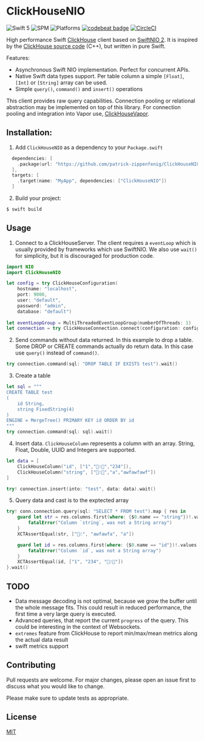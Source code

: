 # ClickHouseNIO

![Swift 5](https://img.shields.io/badge/Swift-5-orange.svg) ![SPM](https://img.shields.io/badge/SPM-compatible-green.svg) ![Platforms](https://img.shields.io/badge/Platforms-macOS%20Linux-green.svg) [![codebeat badge](https://codebeat.co/badges/d15d7e95-d3df-4f97-974c-c3a7d9c07a9e)](https://codebeat.co/projects/github-com-patrick-zippenfenig-clickhousenio-main) [![CircleCI](https://circleci.com/gh/patrick-zippenfenig/ClickHouseNIO/tree/main.svg?style=svg)](https://circleci.com/gh/patrick-zippenfenig/ClickHouseNIO/tree/main) 

High performance Swift [ClickHouse](https://clickhouse.tech) client based on [SwiftNIO 2](https://github.com/apple/swift-nio). It is inspired by the [ClickHouse source code](https://github.com/ClickHouse/ClickHouse/tree/master/src/Client) (C++), but written in pure Swift.

Features:
- Asynchronous Swift NIO implementation. Perfect for concurrent APIs.
- Native Swift data types support. Per table column a simple `[Float]`, `[Int]` or `[String]` array can be used.
- Simple `query()`, `command()` and `insert()` operations

This client provides raw query capabilities. Connection pooling or relational abstraction may be implemented on top of this library. For connection pooling and integration into Vapor use, [ClickHouseVapor](https://github.com/patrick-zippenfenig/ClickHouseVapor).


## Installation:

1. Add `ClickHouseNIO` as a dependency to your `Package.swift`

```swift
  dependencies: [
    .package(url: "https://github.com/patrick-zippenfenig/ClickHouseNIO.git", from: "1.0.0")
  ],
  targets: [
    .target(name: "MyApp", dependencies: ["ClickHouseNIO"])
  ]
```

2. Build your project:

```bash
$ swift build
```

## Usage 

1. Connect to a ClickHouseServer. The client requires a `eventLoop` which is usually provided by frameworks which use SwiftNIO. We also use `wait()` for simplicity, but it is discouraged for production code.

```swift
import NIO
import ClickHouseNIO

let config = try ClickHouseConfiguration(
    hostname: "localhost", 
    port: 9000, 
    user: "default", 
    password: "admin", 
    database: "default")
  
let eventLoopGroup = MultiThreadedEventLoopGroup(numberOfThreads: 1)  
let connection = try ClickHouseConnection.connect(configuration: config, on: eventLoopGroup.next()).wait()
```

2. Send commands without data returned. In this example to drop a table. Some DROP or CREATE commands actually do return data. In this case use `query()` instead of `command()`.

```swift
try connection.command(sql: "DROP TABLE IF EXISTS test").wait()
```

3. Create a table

```swift
let sql = """
CREATE TABLE test
(
    id String,
    string FixedString(4)
)
ENGINE = MergeTree() PRIMARY KEY id ORDER BY id
"""
try connection.command(sql: sql).wait()
```

4. Insert data. `ClickHouseColumn` represents a column with an array. String, Float, Double, UUID and Integers are supported.

```swift
let data = [
    ClickHouseColumn("id", ["1","🎅☃🧪","234"]),
    ClickHouseColumn("string", ["🎅☃🧪","a","awfawfawf"])
]

try! connection.insert(into: "test", data: data).wait()
````

5. Query data and cast is to the exptected array

```swift
try! conn.connection.query(sql: "SELECT * FROM test").map { res in
    guard let str = res.columns.first(where: {$0.name == "string"})!.values as? [String] else {
        fatalError("Column `string`, was not a String array")
    }
    XCTAssertEqual(str, ["🎅☃", "awfawfa", "a"])

    guard let id = res.columns.first(where: {$0.name == "id"})!.values as? [String] else {
        fatalError("Column `id`, was not a String array")
    }
    XCTAssertEqual(id, ["1", "234", "🎅☃🧪"])
}.wait()
```



## TODO
- Data message decoding is not optimal, because we grow the buffer until the whole message fits. This could result in reduced performance, the first time a very large query is executed.
- Advanced queries, that report the current `progress` of the query. This could be interesting in the context of Websockets.
- `extremes` feature from ClickHouse to report min/max/mean metrics along the actual data result
- swift metrics support


## Contributing
Pull requests are welcome. For major changes, please open an issue first to discuss what you would like to change.

Please make sure to update tests as appropriate.

## License
[MIT](https://choosealicense.com/licenses/mit/)
